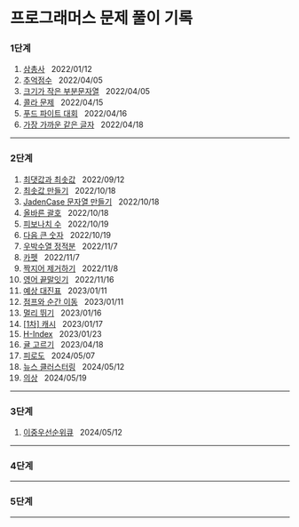 
 # 프로그래머스 문제 풀이 기록

 ### 1단계
 1. [삼총사](https://school.programmers.co.kr/learn/courses/30/lessons/131705) &nbsp; 2022/01/12
 2. [추억점수](https://school.programmers.co.kr/learn/courses/30/lessons/176963) &nbsp; 2022/04/05
 3. [크기가 작은 부분문자열](https://school.programmers.co.kr/learn/courses/30/lessons/147355) &nbsp; 2022/04/05
 4. [콜라 문제](https://school.programmers.co.kr/learn/courses/30/lessons/132267) &nbsp; 2022/04/15
 5. [푸드 파이트 대회](https://school.programmers.co.kr/learn/courses/30/lessons/134240) &nbsp; 2022/04/16
 6. [가장 가까운 같은 글자](https://school.programmers.co.kr/learn/courses/30/lessons/142086) &nbsp; 2022/04/18

 ---
 ### 2단계
 1. [최댓값과 최솟값](https://school.programmers.co.kr/learn/courses/30/lessons/12939) &nbsp; 2022/09/12
 2. [최솟값 만들기](https://school.programmers.co.kr/learn/courses/30/lessons/12941) &nbsp; 2022/10/18
 3. [JadenCase 문자열 만들기](https://school.programmers.co.kr/learn/courses/30/lessons/12951) &nbsp; 2022/10/18
 4. [올바른 괄호](https://school.programmers.co.kr/learn/courses/30/lessons/12909) &nbsp; 2022/10/18
 5. [피보나치 수](https://school.programmers.co.kr/learn/courses/30/lessons/12945) &nbsp; 2022/10/19
 6. [다음 큰 숫자](https://school.programmers.co.kr/learn/courses/30/lessons/12911) &nbsp; 2022/10/19
 7. [우박수열 정적분](https://school.programmers.co.kr/learn/courses/30/lessons/134239) &nbsp; 2022/11/7
 8. [카펫](https://school.programmers.co.kr/learn/courses/30/lessons/42842) &nbsp; 2022/11/7
 9. [짝지어 제거하기](https://school.programmers.co.kr/learn/courses/30/lessons/12973) &nbsp; 2022/11/8
 10. [영어 끝말잇기](https://school.programmers.co.kr/learn/courses/30/lessons/12981) &nbsp; 2022/11/16
 11. [예상 대진표](https://school.programmers.co.kr/learn/courses/30/lessons/12985) &nbsp; 2023/01/11
 12. [점프와 순간 이동](https://school.programmers.co.kr/learn/courses/30/lessons/12980) &nbsp; 2023/01/11
 13. [멀리 뛰기](https://school.programmers.co.kr/learn/courses/30/lessons/12914) &nbsp; 2023/01/16
 14. [[1차] 캐시](https://school.programmers.co.kr/learn/courses/30/lessons/17680) &nbsp; 2023/01/17
 15. [H-Index](https://school.programmers.co.kr/learn/courses/30/lessons/42747) &nbsp; 2023/01/23
 16. [귤 고르기](https://school.programmers.co.kr/learn/courses/30/lessons/138476) &nbsp; 2023/04/18
 17. [피로도](https://school.programmers.co.kr/learn/courses/30/lessons/87946) &nbsp; 2024/05/07
 18. [뉴스 클러스터링](https://school.programmers.co.kr/learn/courses/30/lessons/17677) &nbsp; 2024/05/12
 19. [의상](https://school.programmers.co.kr/learn/courses/30/lessons/42578) &nbsp; 2024/05/19 
 ---
 ### 3단계
 1. [이중우선순위큐](https://school.programmers.co.kr/learn/courses/30/lessons/42628) &nbsp; 2024/05/12
  
 ---
 ### 4단계
  
 ---

 ### 5단계

 ---

